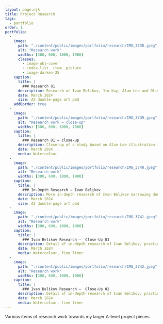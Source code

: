 ```yaml
---
layout: page.njk
title: Project Research
tags:
  - portfolio
order: 1
portfolio:
  -
    image:
      path: "./content/public/images/portfolio/research/IMG_3738.jpeg"
      alt: "Research work"
      widths: [300, 600, 1000, 1980]
      classes:
        - image-obj-cover
        - index-list__item__picture
        - image-darken-25
    caption:
      title: |
        ### Research 01
      description: Research of Ivan Belikov, Jim Kay, Alan Lee and Olivia Lomenech Gill, looking at techniques and initial ideas for my project work
      date: March 2024
      size: A3 double-page art pad
    addBorder: true
  -
    image:
      path: "./content/public/images/portfolio/research/IMG_3739.jpeg"
      alt: "Research work — close-up"
      widths: [300, 600, 1000, 1980]
    caption:
      title: |
        ### Research 01 — close-up
      description: Close-up of a study based on Alan Lee illustration for *The Hobbit*, using watercolour techniques
      date: March 2024
      media: Watercolour
  -
    image:
      path: "./content/public/images/portfolio/research/IMG_3740.jpeg"
      alt: "Research work"
      widths: [300, 600, 1000, 1980]
    caption:
      title: |
        ### In-Depth Research — Ivan Belikov
      description: More in-depth research of Ivan Belikov narrowing down techniques and finalising ideas for my project
      date: March 2024
      size: A3 double-page art pad
  -
    image:
      path: "./content/public/images/portfolio/research/IMG_3741.jpeg"
      alt: "Research work"
      widths: [300, 600, 1000, 1980]
    caption:
      title: |
        ### Ivan Belikov Research —  Close-Up 01
      description: Detail of in-depth research of Ivan Belikov, practicing his techniques on a small scale
      date: March 2024
      media: Watercolour, fine liner
  -
    image:
      path: "./content/public/images/portfolio/research/IMG_3742.jpeg"
      alt: "Research work"
      widths: [300, 600, 1000, 1980]
    caption:
      title: |
        ### Ivan Belikov Research —  Close-Up 02
      description: Detail of in-depth research of Ivan Belikov, practicing his techniques using my own imagery
      date: March 2024
      media: Watercolour, fine liner
---
```


Various items of research work towards my larger A-level project pieces.
